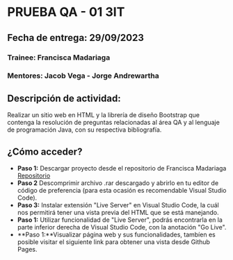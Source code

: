 # PRUEBA QA - 01 3IT
## Fecha de entrega: 29/09/2023

### Trainee: Francisca Madariaga
### Mentores: Jacob Vega - Jorge Andrewartha

## Descripción de actividad:
Realizar un sitio web en HTML y la librería de diseño Bootstrap que contenga la resolución de preguntas relacionadas al área QA y al 
lenguaje de programación Java, con su respectiva bibliografía.

## ¿Cómo acceder?
+ **Paso 1:** Descargar proyecto desde el repositorio de Francisca Madariaga [Repositorio](https://github.com/framciscat)
+ **Paso 2** Descomprimir archivo .rar descargado y abrirlo en tu editor de código de preferencia (para esta ocasión es recomendable Visual Studio Code).
+ **Paso 3:** Instalar extensión "Live Server" en Visual Studio Code, la cuál nos permitirá tener una vista previa del HTML que se está manejando.
+ **Paso 1:** Utilizar funcionalidad de "Live Server", podrás encontrarla en la parte inferior derecha de Visual Studio Code, con la anotación "Go Live".
+ **Paso 1:**Visualizar página web y sus funcionalidades, tambíen es posible visitar el siguiente link para obtener una vista desde Github Pages.


